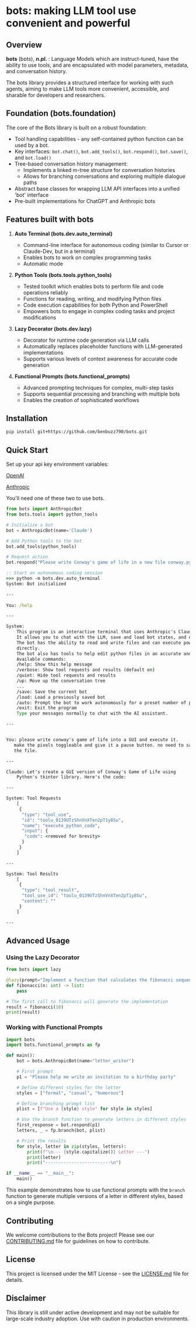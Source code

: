 # bots: making LLM tool use convenient and powerful

## Overview

**bots** (bɒts), ***n.pl.*** : Language Models which are instruct-tuned, have the ability to use tools, and are encapsulated with model parameters, metadata, and conversation history.

The bots library provides a structured interface for working with such agents, aiming to make LLM tools more convenient, accessible, and sharable for developers and researchers.

## Foundation (bots.foundation)

The core of the Bots library is built on a robust foundation:

- Tool handling capabilities - any self-contained python function can be used by a bot.
- Key interfaces: `bot.chat()`, `bot.add_tools()`, `bot.respond()`, `bot.save()`, and `bot.load()`
- Tree-based conversation history management:
  - Implements a linked m-tree structure for conversation histories
  - Allows for branching conversations and exploring multiple dialogue paths
- Abstract base classes for wrapping LLM API interfaces into a unified 'bot' interface
- Pre-built implementations for ChatGPT and Anthropic bots

## Features built with bots

1. **Auto Terminal (bots.dev.auto_terminal)**
   - Command-line interface for autonomous coding (similar to Cursor or Claude-Dev, but in a terminal)
   - Enables bots to work on complex programming tasks
   - Automatic mode

2. **Python Tools (bots.tools.python_tools)**
   - Tested toolkit which enables bots to perform file and code operations reliably
   - Functions for reading, writing, and modifying Python files
   - Code execution capabilities for both Python and PowerShell
   - Empowers bots to engage in complex coding tasks and project modifications

3. **Lazy Decorator (bots.dev.lazy)**
   - Decorator for runtime code generation via LLM calls
   - Automatically replaces placeholder functions with LLM-generated implementations
   - Supports various levels of context awareness for accurate code generation

4. **Functional Prompts (bots.functional_prompts)**
   - Advanced prompting techniques for complex, multi-step tasks
   - Supports sequential processing and branching with multiple bots
   - Enables the creation of sophisticated workflows

## Installation

```bash
pip install git+https://github.com/benbuzz790/bots.git
```

## Quick Start
Set up your api key environment variables:

[OpenAI](https://platform.openai.com/docs/quickstart)

[Anthropic](https://docs.anthropic.com/en/docs/initial-setup#set-your-api-key)

You'll need one of these two to use bots.

```python
from bots import AnthropicBot
from bots.tools import python_tools

# Initialize a bot
bot = AnthropicBot(name='Claude')

# Add Python tools to the bot
bot.add_tools(python_tools)

# Request action
bot.respond("Please write Conway's game of life in a new file conway.py")
```

```cmd
:: Start an autonomous coding session
>>> python -m bots.dev.auto_terminal
System: Bot initialized

---  
     
You: /help

---

System:
    This program is an interactive terminal that uses Anthropic's Claude Sonnet 3.5.
    It allows you to chat with the LLM, save and load bot states, and execute various commands.
    The bot has the ability to read and write files and can execute powershell and python code 
    directly.
    The bot also has tools to help edit python files in an accurate and token-efficient way.
    Available commands:
    /help: Show this help message
    /verbose: Show tool requests and results (default on)
    /quiet: Hide tool requests and results
    /up: Move up the conversation tree
    ...
    /save: Save the current bot
    /load: Load a previously saved bot
    /auto: Prompt the bot to work autonomously for a preset number of prompts
    /exit: Exit the program
    Type your messages normally to chat with the AI assistant.

---


You: please write conway's game of life into a GUI and execute it. 
   make the pixels toggleable and give it a pause button. no need to save
   the file.

---

Claude: Let's create a GUI version of Conway's Game of Life using
    Python's tkinter library. Here's the code:

---

System: Tool Requests
    [
     {
      "type": "tool_use",
      "id": "toolu_0139UTzShnVnXTen2pT1y8Su",
      "name": "execute_python_code",
      "input": {
       "code": <removed for brevity>
      }
     }
    ]

---

System: Tool Results
    [
     {
      "type": "tool_result",
      "tool_use_id": "toolu_0139UTzShnVnXTen2pT1y8Su",
      "content": ""
     }
    ]

---

```

## Advanced Usage

### Using the Lazy Decorator

```python
from bots import lazy

@lazy(prompt="Implement a function that calculates the fibonacci sequence up to n terms.")
def fibonacci(n: int) -> list:
    pass

# The first call to fibonacci will generate the implementation
result = fibonacci(10)
print(result)
```

### Working with Functional Prompts

```python
import bots
import bots.functional_prompts as fp

def main():
    bot = bots.AnthropicBot(name="letter_writer")

    # First prompt
    p1 = "Please help me write an invitation to a birthday party"

    # Define different styles for the letter
    styles = ["formal", "casual", "humorous"]

    # Define branching prompt list
    plist = [f"Use a {style} style" for style in styles]

    # Use the branch function to generate letters in different styles
    first_response = bot.respond(p1)
    letters, _ = fp.branch(bot, plist)

    # Print the results
    for style, letter in zip(styles, letters):
        print(f"\n--- {style.capitalize()} Letter ---")
        print(letter)
        print("-------------------------\n")

if __name__ == "__main__":
    main()
```

This example demonstrates how to use functional prompts with the `branch` function to generate multiple versions of a letter in different styles, based on a single purpose.

## Contributing

We welcome contributions to the Bots project! Please see our [CONTRIBUTING.md](CONTRIBUTING.md) file for guidelines on how to contribute.

## License

This project is licensed under the MIT License - see the [LICENSE.md](LICENSE.md) file for details.

## Disclaimer

This library is still under active development and may not be suitable for large-scale industry adoption. Use with caution in production environments.
